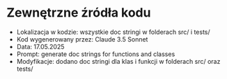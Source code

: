 # Zewnętrzne źródła kodu
- Lokalizacja w kodzie: wszystkie doc stringi w folderach src/ i tests/
- Kod wygenerowany przez: Claude 3.5 Sonnet
- Data: 17.05.2025
- Prompt: generate doc strings for functions and classes
- Modyfikacje: dodano doc stringi dla klas i funkcji w folderach src/ oraz tests/
